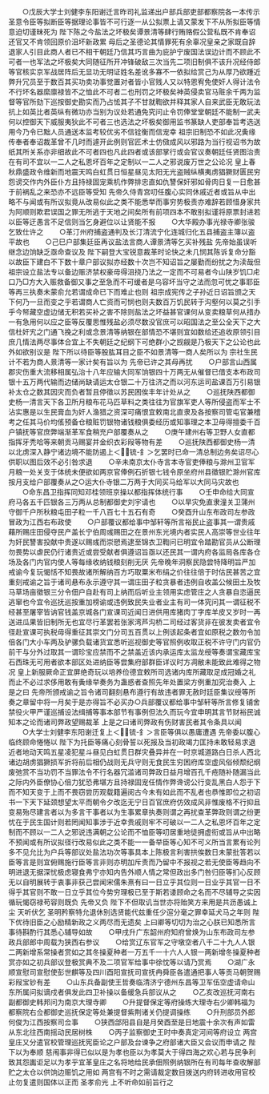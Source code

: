 <!-- { "loadSidebar": true } -->
　　○戊辰大学士刘健李东阳谢迁言昨司礼监递出户部兵部吏部都察院各一本传示  圣意令臣等拟断臣等据理论事皆不可行逐一从公拟票上请又蒙发下不从所拟臣等情意迫切谨昧死为  陛下陈之今盐法之坏极矣谭景清等肆行贿赂假公营私既不肯奉诏还官又不肯领回原价沮坏新政累  母后之圣德论其情罪死有余辜况皇亲之家既自辞退家人引目此商人者已不相干朝廷乃信其巧言曲为庇护宁废国法误边计而不顾此不可者一也军法之坏极矣大同随征所开冲锋破敌三次当先二项旧制俱不该升况经侍郎等官核实京军战居阵后无显功无明证姓名差讹多寡不一依拟给赏己为从厚乃欲踵近弊升冗员至于数百其买功卖功事觉置对者皆小官贱人又以特恩宥免使奸人得计法令不行坏名器縻廪禄皆不之恤此不可者二也刑罚之坏极矣神英侵卖官马赃余千两为监督等官所劾下巡按御史勘实而乃占恡其子不甘就鞫欲并释其家人自来武臣无敢玩法抗上如英比者英纵有微功亦当别为议处若通免究问止令罚俸堂堂朝廷不能制一武夫何以控御天下威服夷狄此不可者三也选法之坏极矣御用监书篆缺人吏部奉旨考选送用今乃令已黜人员通送本监考较优劣不信铨衡而信宠幸  祖宗旧制恐不如此况夤缘传奉者奉诏裁革曾不几时而遽开此例则官匠术士仿傚成风以邪路为当行视诏书为故纸其所关系亦非细故此不可者四也凡此四者或该部掌行或会官议奏朝廷任贤图治责在有司不宜以一二人之私恩坏百年之定制以一二人之邪说废万世之公论况  皇上春秋鼎盛政令维新而地震天鸣白虹贯日恒星昼见太阳无光盗贼纵横夷虏猖獗财匮民穷怨谤交作内外臣仆方且持禄固宠乘机作弊排忠直如仇讐保奸邪如骨肉日复一日愈甚于前祸乱之来恐亦不远臣等受知  先帝久侍青宫叨任腹心实同休戚近者或旨从中出略不与闻或有所议拟竟从改易似此之类不能悉举而事穷势极责亦难辞若顾惜身家共为阿顺则欺君误国之罪无所逃于天地之间矣所有前项四本不敢别拟谨将原票封进若以臣等迂愚言不足信则当乞身避位以让贤能不报
　　○大华殿办事光禄寺卿张骏乞致仕许之
　　○革汀州府捕盗通判及长汀清流宁化连城归化五县捕盗主簿以盗平故也
　　○己巳户部集廷臣再议盐法言商人谭景清等乞买补残盐  先帝始虽误听继念边饷缺乏亟命查议及  陛下嗣登大宝锐意裁革时论快之未几悯其陈诉复命分豁以故臣下建白不下数十章户部议拟亦经数十次岂不知诏旨之屡勤而纷扰之为渎哉但  祖宗设立盐法专以备边赈济禁权豪毋得沮挠乃法之一定而不可易者今山陕岁饥□虍口乃□方大入赈救备御又事之至急而不可缓者是乌容坏当守之法而忽可忧之事耶臣等再三执奏未蒙俞允若谓成命已下而难止也则  祖宗成宪传之子孙近日诏旨颁之天下何乃一旦而变之乎若谓商人亡资而可悯也则夫数百万饥民转于沟壑何以莫之引手乎今帑藏空虚边储无积若买补之害不除则盐法之坏益甚官课何从变卖粮草何从措办一有急用何以应之臣等反覆思惟残盐必须尽数没官庶可以昭国法之至公全天下之大信杜奸宄之门通飞挽之利或念景清等纳银在部情恐不堪则宜如数给还追收原领引目庶几情法两尽事体合宜上不失朝廷之纪纲下可绝群小之觊觎是乃极天下之公论也此外如欲别议是  陛下所以待臣等股肱耳目之臣不如景清等一商人矣所以为  宗社生民计不若为商人景清等一家计矣有旨以为  先帝已许之其母再扰
　　○户部言山西属郡灾伤重大流移相属弘治十八年应输大同军饷银四十万两无从催督已借支本布政司银十五万两代输而边储尚缺请运太仓银二十万往济之而以河东运司盐课百万引易银补太仓之数其因灾而负者暂且停徵以苏民困俟丰年计处从之
　　○巡抚陕西都御史杨一清言天下各卫所月粮布花马匹草料之类往往为官旗军吏人等所侵盗而军士不沾实惠是以生民膏血为奸人渔猎之资深可痛恨宜敕南北直隶及各按察司管屯官兼稽考之任其马价均傜预备仓粮赃罚银物诸钱粮俱委经历或知事理之本卫毋得擅委千百户镇抚等官庶弊端渐革军食稍充户部覆奏从之
　　○庚午建州右等卫野人女直都指挥牙秃哈等来朝贡马赐宴并金织衣彩叚等物有差
　　○巡抚陕西都御史杨一清以北虏深入静宁诸边境不能防遏上＜锍-釒＞乞罢时已命一清总制边务矣诏尽心供职以图后效不必引咎求退
　　○辛未南京太仆寺言本寺官吏俸粮与滁州卫官军月粮一处关支于体统未便欲如两京官俸例石折银七钱令原坐府州县徵银贮滁州官库按月支给户部覆奏从之○运大仆寺银二万两于大同买马给军以大同马灾故也
　　○命东昌卫指挥同知邓桂领班京操以都指挥体统行事
　　○壬申命给大同宣府马各五千匹银各三万两从总制都御史刘宇请也
　　○以旱灾免直隶潼关卫蒲州守御千户所秋粮屯田子粒一千八百七十五石有奇
　　○癸酉升山东布政司左参政冒政为江西右布政使
　　○户部覆议都给事中邹轩等所言裕民止盗事其一谓贵戚藉所赐庄田侵夺民产盖长宁伯周彧赐田之在景州东光境内者实民人高崇等世业往年为奸民讐害投献中贵遂以赐彧而崇愬焉逮至锦衣卫鞫问已明宜令踏勘官员从公断理勿畏势以虐民仍行诸贵近或尝受献者俱遵诏旨亟以还民其一谓内府各监局各库各仓场及各门内官内使人等每缘收纳钱粮刻削无厌  先帝晚年洞察民隐尝特降明旨严加戒谕今复玩愒恬不知畏故诸所解纳百方巧取粟米布绢之价往往倍于时估民甚苦之宜重刻戒谕之旨于诸司悬布永示遵守其一谓庄田子粒贪暴者违例自收盖公候田土及牧马草场亩徵银三分令佃户自赴有司上纳而后听业主领用实虑管庄之人贪暴自恣逼民逃窜也今宜令巡抚巡按重加榜谕或违例致民失业者业主有司一体究问其一谓征税不经甚至屠宰皆讷官钱盖京城各门宣课司近闻日进供用库猪肉丁字库羊皮又岁时一再送进瓜果皆旧制所无也宜尽行革罢若张家湾芦沟桥二司经过客货非在彼发卖者宜令径赴宣课可执税毋得重征其崇文门分司五百贯以上例该起条者宜如原税之数勿令加倍各门大小车两及驴骡负载诸货宜悉听巡视御史等官照例收取正税不许守门内官仍前干与分外过取其一谓珍宝应禁而不之禁盖近该内承运库太监龙绶等奏谓宝藏库宝石西珠无可用者欲本部区处进纳臣等尝集府部群臣详议时方凋敝未能致此难得之物况  皇上新服厥命正宜屏绝奇玩以培养俭德宜敕所司选诸内库所藏取足成冠婚之礼而止不必过求侈用敢有夤缘举奏务为蛊惑者查照先年处置梁方例重加究治奏入  上是之曰  先帝所颁戒谕之旨令诸司翻刻悬布遵行有故违者罪无赦时廷臣集议绶等所奏之章留中将一月矣于是亦得旨不必买办○兵部覆议都给事中邹轩等所言修复铺舍禁役火甲严谨巡捕设法缉捕等事本部节有事例但法久而玩今宜申明其言节财裕民诚知本之论而诸司弊政望赐裁革  上是之曰诸司弊政有伤财害民者其令条具以闻
　　○大学士刘健李东阳谢迁复上＜锍-釒＞言臣等俱以愚庸遭遇  先帝委以腹心临终顾命惓惓以  陛下为托臣等痛心刻骨誓以死报及当初政竭力匡持未敢轻易求退近者地动天鸣五星凌犯星斗昼见白虹贯日群灾叠异并在一时京城道路白日杀人西北诸边胡虏猖獗损军折将前后相仍战则无兵守则无食民生穷困府库空虚风俗倾颓纪纲废弛赏不当功罚不当罪法令不行名器冗滥诸司弊政日益月增百孔千疮随补随漏当此之际内外臣僚协心倍力犹恐弗堪方且持禄固宠任情作弊谗谤公行变乱黑白人怨于下而不知天变于上而不畏窃尝历观载籍遍阅古今未有如此而不乱者也恭惟即位之初诏书一下天下延颈想望太平而朝令夕改迄无宁日百官庶府仿效成风非惟废格不行抑且变易殆尽建言者以为多言干事者以为生事累章执奏则谓之再扰查革弊政则谓之纷更忧在于民生国计则若罔闻知事涉于近幸贵戚则牢不可破以一二人之私恩坏百年之定制而不顾以一二人之邪说违满朝之公论而不恤臣等叨居重地徒拥虚衔或旨从中出略不预闻或有所议拟径行改易似此之类不能一一备举臣等心知不可义所当言累有论列多不见允比为户兵等部议处盐法功次等事具本上陈极言利害拱俟数日未蒙批答若以臣等言是则宜俯赐施行臣等言非则亦明加斥责而乃留中不报视之若无使臣等趋向不明进退无据深忧极虑寝食弗宁亦知内告外顺人情之常但政出多门咎归臣等扪心反顾无以自明展转于衷事非获己尝闻宋儒朱熹有曰一日立乎其位则一日业乎其官一日不得乎其官则不敢一日立乎其位今势穷理极已至于斯若诿顾命之名而不尽辅导之实因循玩愒窃禄苟容则既负  先帝又负  陛下不但取讥当世亦将贻笑方来用是共沥愚诚上尘  天听伏乞  圣明矜察特允退休别选贤能代兹重任少逭分毫之罪幸延犬马之年则  陛下优待旧臣之心励精新政之义两尽而无遗矣  上曰卿等切切为治之心朕已知悉所言事待斟酌行其悉心辅导如故
　　○甲戌升广东韶州府知府曾焕为山东布政司左参政兵部郎中周载为狭西右参议
　　○给赏辽东官军之守墩空者八千二十九人人银二两新增系常操者赏如之其冬操夏种者一万五千一十六人人银一两新增冬操夏种者赏亦如之初兵部议登极赏典不及二项官军给事中徐忱等以请乃赏焉
　　○湖广永顺宣慰司宣慰使彭世麒等及四川酉阳宣抚司宣抚冉舜臣各遣通把事人等贡马朝贺赐彩叚宝钞有差
　　○山东兵备副使王哲奏临清济宁德州东昌等卫军伍空虚请命山东所属问拟谪戍者俱发此四卫补操以备缓急兵部议从之
　　○乙亥改巡抚河南右副都御史韩邦问为南京大理寺卿
　　○升提督保定等府操练大理寺右少卿韩福为都察院右佥都御史巡抚保定等处兼提督紫荆诸关仍提调操练
　　○升刑部员外郎何俊为江西按察司佥事
　　○狭西郃阳县自是月癸酉至是日地震十余次有声如雷从东北往西南摇动民居树株
　　○丙子监察御史王时中奏真定河间等府设立  两宫皇庄又分遣官校管理巡抚宪臣论之户部及台谏争之府部诸大臣又会议而申请之  陛下以为奉顺  慈闱事非得已似以是为孝也臣以为孝莫大于得四海之欢心若与民争利致其怨讟讵足以为孝乎宜革皇庄之名将地给民承佃照例纳银所在有司每年查收解部贮之太仓以供饷边赈饥之用如  两宫有不时之需请裁定数目拨送内府转进收用官校止勿复遣则国体以正而  圣孝俞光  上不听命如前旨行之
